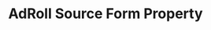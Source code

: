 ---
# -------------------------- #
#     USING THIS TEMPLATE    #
# -------------------------- #

## NEED HELP USING THIS TEMPLATE? SEE:
## https://docs-about-stitch-docs.netlify.com/reference/connect-templates/destination-form-property/
## FOR INSTRUCTIONS & REFERENCE INFO


# -------------------------- #
#        CONTENT TYPE        #
# -------------------------- #

product-type: "connect"
content-type: "api-form"
form-type: "source"
key: "source-form-properties-adroll-object"


# -------------------------- #
#        OBJECT INFO         #
# -------------------------- #

title: "AdRoll Source Form Property"
api-type: "platform.adroll"
display-name: "AdRoll"

source-type: "saas"
docs-name: "adroll" # This should be whatever integration.name is. Ex: LinkedIn Ads is linkedin-ads


# -------------------------- #
#      OBJECT ATTRIBUTES     #
# -------------------------- #

uses-start-date: true

# Only source-specific attributes need to be listed here.
# The following attributes are considered common,
# and therefore don't need to be listed:
# anchor_time, cron_expression, frequency_in_minutes, image_version, start_date 

object-attributes:
  - name: "end_date"
    type: "string"
    required: false
    description: |
      An ISO 8601-compliant date to indicate the date that Stitch should stop replicating data from your {{ form-property.display-name }} account. This can be useful if you want to replicate campaign data from a specific timerange.
    value: |
      2020-08-01T00:00:00Z


# -------------------------- #
#       OAUTH PROPERTIES     #
# -------------------------- #

oauth-link: "https://developers.nextroll.com/docs/guides/oauth.html"

oauth-description: ""

oauth-attributes:
  - name: "access_token"
    type: "string"
    required: true
    credential: true
    description: |
      An access token generated by a NextRoll OAuth handshake.
    value: |
      <ACCESS_TOKEN>

  - name: "client_secret"
    type: "string"
    required: true
    credential: false
    description: |
      The secret key of the {{ form-property.display-name }} account to use when extracting data.
    value: |
      <SECRET_KEY> 

  - name: "refresh_token"
    type: "string"
    required: true
    credential: true
    description: |
      The grant to refresh your NextRoll access token when it has expired.
    value: |
      <YOUR_REFRESH_TOKEN>
---